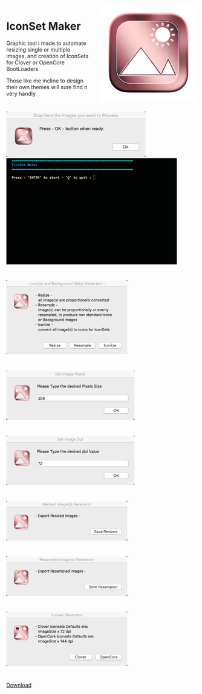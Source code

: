 <img style="float: right; margin-left: 30px; margin-bottom: 20px;" width="256" height="256" src="assets/Utilities/logo.png" align="right">

# IconSet Maker
Graphic tool i made to automate resizing single or multiple images, and creation of IconSets for Clover or OpenCore BootLoaders

Those like me incline to design their own themes will sure find it very handly 

#

<img src="assets/image_0.png" width="368" height="120">

<img src="assets/image_1.png" width="451" height="280">

#
<img src="assets/image_2.png" width="320" height="195">

#
<img src="assets/image_3.png" width="339" height="130">

#
<img src="assets/image_4.png" width="339" height="130">

#
<img src="assets/image_6.png" width="320" height="104">

#
<img src="assets/image_7.png" width="320" height="104">

#
<img src="assets/image_5.png" width="320" height="143">

#
[Download](https://github.com/LAbyOneUk/IconSet-Maker/releases)
